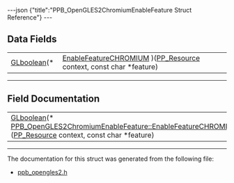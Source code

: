 ---json {"title":"PPB\_OpenGLES2ChromiumEnableFeature Struct Reference"} ---

Data Fields
-----------

<table><tbody><tr class="odd"><td style="text-align: right;"><a href="/docs/native-client/pepper_beta/c/ppb__opengles2_8h#aa010a67382116caf29c29318251ccb6c" class="el">GLboolean</a>(* </td><td><a href="/docs/native-client/pepper_beta/c/struct_p_p_b___open_g_l_e_s2_chromium_enable_feature__1__0#aab7e64c543027c95e5d9d02b8d4b972f" class="el">EnableFeatureCHROMIUM</a> )(<a href="/docs/native-client/pepper_beta/c/group___typedefs#gafdc3895ee80f4750d0d95ae1b677e9b7" class="el">PP_Resource</a> context, const char *feature)</td></tr></tbody></table>

------------------------------------------------------------------------

Field Documentation
-------------------

<span id="aab7e64c543027c95e5d9d02b8d4b972f" class="anchor" style="margin: 0;"></span>

<table><tbody><tr class="odd"><td><a href="/docs/native-client/pepper_beta/c/ppb__opengles2_8h#aa010a67382116caf29c29318251ccb6c" class="el">GLboolean</a>(* <a href="/docs/native-client/pepper_beta/c/struct_p_p_b___open_g_l_e_s2_chromium_enable_feature__1__0#aab7e64c543027c95e5d9d02b8d4b972f" class="el">PPB_OpenGLES2ChromiumEnableFeature::EnableFeatureCHROMIUM</a>)(<a href="/docs/native-client/pepper_beta/c/group___typedefs#gafdc3895ee80f4750d0d95ae1b677e9b7" class="el">PP_Resource</a> context, const char *feature)</td></tr></tbody></table>

------------------------------------------------------------------------

The documentation for this struct was generated from the following file:

-   <a href="/docs/native-client/pepper_beta/c/ppb__opengles2_8h/" class="el">ppb_opengles2.h</a>
